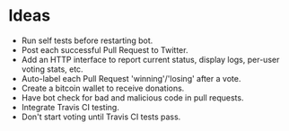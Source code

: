 # Ideas

 - Run self tests before restarting bot.
 - Post each successful Pull Request to Twitter.
 - Add an HTTP interface to report current status, display logs, per-user voting stats, etc.
 - Auto-label each Pull Request 'winning'/'losing' after a vote.
 - Create a bitcoin wallet to receive donations.
 - Have bot check for bad and malicious code in pull requests.
 - Integrate Travis CI testing.
 - Don't start voting until Travis CI tests pass.

